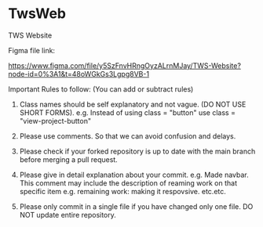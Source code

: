 # TwsWeb
TWS Website

Figma file link:

https://www.figma.com/file/y5SzFnvHRngOyzALrnMJay/TWS-Website?node-id=0%3A1&t=48oWGkGs3Lgpg8VB-1


Important Rules to follow: (You can add or subtract rules)

1. Class names should be self explanatory and not vague. (DO NOT USE SHORT FORMS).
  e.g. Instead of using class = "button" use class = "view-project-button"

2. Please use comments.
  So that we can avoid confusion and delays.
  
3. Please check if your forked repository is up to date with the main branch before merging a pull request.
4. Please give in detail explanation about your commit.
e.g. Made navbar.
  This comment may include the description of reaming work on that specific item
  e.g. remaining work: making it respovsive.
        etc.etc.
        
5. Please only commit in a single file if you have changed only one file. DO NOT update entire repository.
  


 


